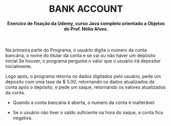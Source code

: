 <h1 align=center>BANK ACCOUNT</h1>

<h4 align=center>Exercíco de fixação da Udemy, curso Java completo orientado a Objetos do Prof. Nélio Alves.</h4>
<br>
<p>Na primeira parte do Programa, o usuário digita o numero da conta bancária, o nome do titular da conta e se vai ou não haver um depósito inicial
Se houver, o programa pergunta o valor que o usuário irá depositar inicialmente.</p>
<p>Logo após, o programa retorna os dados digitados pelo usuário, pede um deposito com uma taxa de $ 5.00, retornando os dados atualizados da conta após o depósito, e pede um saque,
retornando os valores atualizados da conta.</p>

* <p>Quando a conta bancária é aberta, o numero da conta é inalterável.</p>
* <p>Se o usuário não tiver o saldo suficiente na hora do saque, a conta fica negativa.</p>
